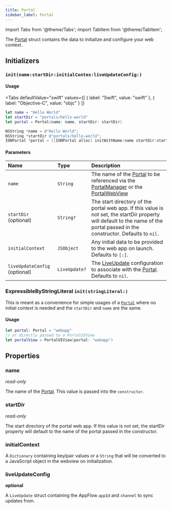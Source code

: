 ```yaml
---
title: Portal
sidebar_label: Portal
---
```


import Tabs from '@theme/Tabs';
import TabItem from '@theme/TabItem';

The [Portal](./portal) struct contains the data to initialize and configure your web context. 

## Initializers

### `init(name:startDir:initialContex:liveUpdateConfig:)`

#### Usage 

<Tabs
  defaultValue="swift"
  values={[
    { label: "Swift", value: "swift" },
    { label: "Objective-C", value: "objc" }
  ]}
>

<TabItem value="swift">

```swift
let name = "Hello World"
let startDir = "portals/hello-world"
let portal = Portal(name: name, startDir: startDir)
``` 

</TabItem>

<TabItem value="objc">

```objectivec
NSString *name = @"Hello World";
NSString *startDir @"portals/hello-world";
IONPortal *portal = [[IONPortal alloc] initWithName:name startDir:startDir initialContext:nil];
``` 

</TabItem>

</Tabs>

#### Parameters

Name | Type | Description
:------ | :------ | :------ 
`name` | `String` | The name of the [Portal](./portal) to be referenced via the [PortalManager](./) or the [PortalWebView](./)
`startDir` (optional) | `String?` | The start directory of the portal web app. If this value is not set, the startDir property will default to the name of the portal passed in the constructor. Defaults to `nil`.
`initialContext` | `JSObject` | Any initial data to be provided to the web app on launch. Defaults to `[:]`.
`liveUpdateConfig` (optional) | `LiveUpdate?` | The [LiveUpdate](../../reference-live-updates/iOS/live-update) configuration to associate with the [Portal](./portal). Defaults to `nil`.

### ExpressibleByStringLiteral `init(stringLiteral:)`

This is meant as a convenience for simple usages of a [`Portal`](./portal) where no initial context is needed and the `startDir` and `name` are the same.

#### Usage

```swift
let portal: Portal = "webapp"
// or directly passed to a PortalUIView
let portalView = PortalUIView(portal: "webapp")
```

## Properties

### name
_read-only_

The name of the [Portal](./portal). This value is passed into the `constructor`.

### startDir
_read-only_

The start directory of the portal web app. If this value is not set, the startDir property will default to the name of the portal passed in the constructor. 

### initialContext

A `Dictionary` containing key/pair values or a `String` that will be converted to a JavaScript object in the webview on initialization.

### liveUpdateConfig
__optional__

A `LiveUpdate` struct containing the AppFlow `appId` and `channel` to sync updates from.
